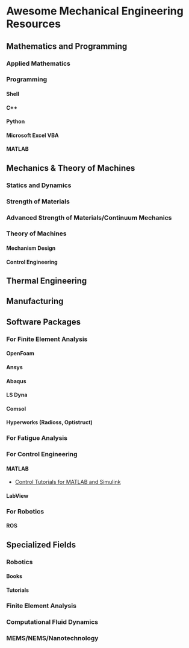 # Awesome Mechanical Engineering Resources

## Mathematics and Programming
### Applied Mathematics

### Programming
#### Shell
#### C++
#### Python
#### Microsoft Excel VBA
#### MATLAB

## Mechanics & Theory of Machines
### Statics and Dynamics
### Strength of Materials
### Advanced Strength of Materials/Continuum Mechanics
### Theory of Machines
#### Mechanism Design
#### Control Engineering

## Thermal Engineering

## Manufacturing

## Software Packages
### For Finite Element Analysis
#### OpenFoam
#### Ansys
#### Abaqus
#### LS Dyna
#### Comsol
#### Hyperworks (Radioss, Optistruct)
### For Fatigue Analysis
### For Control Engineering
#### MATLAB
* [Control Tutorials for MATLAB and Simulink](http://ctms.engin.umich.edu/CTMS/index.php?aux=Home)

#### LabView

### For Robotics
#### ROS

## Specialized Fields
### Robotics
#### Books
#### Tutorials
### Finite Element Analysis
### Computational Fluid Dynamics
### MEMS/NEMS/Nanotechnology
